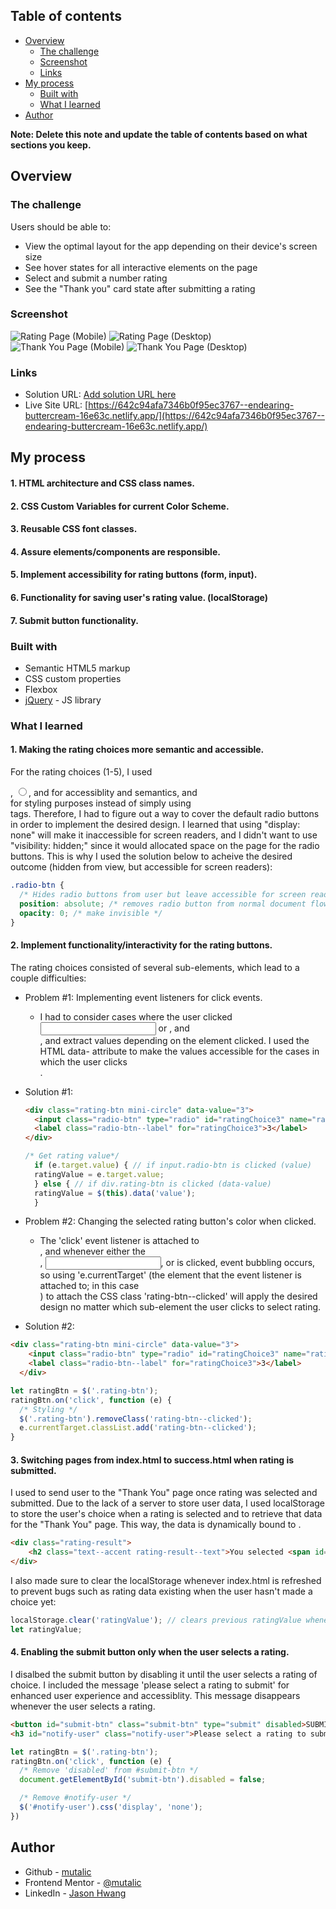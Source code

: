  ## Table of contents

- [Overview](#overview)
  - [The challenge](#the-challenge)
  - [Screenshot](#screenshot)
  - [Links](#links)
- [My process](#my-process)
  - [Built with](#built-with)
  - [What I learned](#what-i-learned)
- [Author](#author)

**Note: Delete this note and update the table of contents based on what sections you keep.**

## Overview

### The challenge

Users should be able to:

- View the optimal layout for the app depending on their device's screen size
- See hover states for all interactive elements on the page
- Select and submit a number rating
- See the "Thank you" card state after submitting a rating

### Screenshot

![Rating Page (Mobile)](./screenshots/mobile-rating.png)
![Rating Page (Desktop)](./screenshots/desktop-rating.png)
![Thank You Page (Mobile)](./screenshots/mobile-thank_you.png)
![Thank You Page (Desktop)](./screenshots/desktop-thank_you.png)

### Links

- Solution URL: [Add solution URL here](https://your-solution-url.com)
- Live Site URL: [https://642c94afa7346b0f95ec3767--endearing-buttercream-16e63c.netlify.app/](https://642c94afa7346b0f95ec3767--endearing-buttercream-16e63c.netlify.app/)

## My process

#### 1. HTML architecture and CSS class names.
#### 2. CSS Custom Variables for current Color Scheme.
#### 3. Reusable CSS font classes.
#### 4. Assure elements/components are responsible.
#### 5. Implement accessibility for rating buttons (form, input).
#### 6. Functionality for saving user's rating value. (localStorage)
#### 7. Submit button functionality.

### Built with

- Semantic HTML5 markup
- CSS custom properties
- Flexbox
- [jQuery](https://jquery.com/) - JS library

### What I learned
#### 1. Making the rating choices more semantic and accessible.
For the rating choices (1-5), I used <form>, <input type="radio">, and <label> for accessiblity and semantics, and <div> for styling purposes instead of simply using <div> tags.
Therefore, I had to figure out a way to cover the default radio buttons in order to implement the desired design. I learned that using "display: none" will make it inaccessible for screen readers, and I didn't want to use "visibility: hidden;" since it would allocated space on the page for the radio buttons. This is why I used the solution below to acheive the desired outcome (hidden from view, but accessible for screen readers):
  ```CSS
  .radio-btn {
    /* Hides radio buttons from user but leave accessible for screen readers. */
    position: absolute; /* removes radio button from normal document flow*/
    opacity: 0; /* make invisible */
  }
  ```

#### 2. Implement functionality/interactivity for the rating buttons.
The rating choices consisted of several sub-elements, which lead to a couple difficulties:
  * Problem #1: Implementing event listeners for click events.
    - I had to consider cases where the user clicked <input class="radio-btn"> or <label class="radio-btn--label">, and <div class="rating-btn">, and extract values depending on the element clicked. I used the HTML data- attribute to make the values accessible for the cases in which the user clicks <div class="rating-btn">.

  * Solution #1:
    ```HTML
    <div class="rating-btn mini-circle" data-value="3">
      <input class="radio-btn" type="radio" id="ratingChoice3" name="rating" value="3" />
      <label class="radio-btn--label" for="ratingChoice3">3</label>
    </div>
    ```
    ```JavaScript
    /* Get rating value*/
      if (e.target.value) { // if input.radio-btn is clicked (value)
      ratingValue = e.target.value;
      } else { // if div.rating-btn is clicked (data-value)
      ratingValue = $(this).data('value');
      }
    ```

  * Problem #2: Changing the selected rating button's color when clicked.
    - The 'click' event listener is attached to <div class="rating-btn">, and whenever either the <div>, <input>, or <label> is clicked, event bubbling occurs, so using 'e.currentTarget' (the element that the event listener is attached to; in this case <div class="rating-btn">) to attach the CSS class 'rating-btn--clicked' will apply the desired design no matter which sub-element the user clicks to select rating.

  * Solution #2:
  ```HTML
  <div class="rating-btn mini-circle" data-value="3">
      <input class="radio-btn" type="radio" id="ratingChoice3" name="rating" value="3" />
      <label class="radio-btn--label" for="ratingChoice3">3</label>
    </div>
  ```
  ```JavaScript
  let ratingBtn = $('.rating-btn');
  ratingBtn.on('click', function (e) {
    /* Styling */
    $('.rating-btn').removeClass('rating-btn--clicked');
    e.currentTarget.classList.add('rating-btn--clicked');
  }
  ```

#### 3. Switching pages from index.html to success.html when rating is submitted.
I used <form action="./success.html"> to send user to the "Thank You" page once rating was selected and submitted. Due to the lack of a server to store user data, I used localStorage to store the user's choice when a rating is selected and to retrieve that data for the "Thank You" page. This way, the data is dynamically bound to <span id="rating-value">.
```HTML
<div class="rating-result">
    <h2 class="text--accent rating-result--text">You selected <span id="rating-value"></span> out of 5</h2>
</div>
```
I also made sure to clear the localStorage whenever index.html is refreshed to prevent bugs such as rating data existing when the user hasn't made a choice yet:
```JavaScript
localStorage.clear('ratingValue'); // clears previous ratingValue whenever page is refreshed
let ratingValue;
```

#### 4. Enabling the submit button only when the user selects a rating.
I disalbed the submit button by disabling it until the user selects a rating of choice. I included the message 'please select a rating to submit' for enhanced user experience and accessiblity. This message disappears whenever the user selects a rating.
```HTML
<button id="submit-btn" class="submit-btn" type="submit" disabled>SUBMIT</button>
<h3 id="notify-user" class="notify-user">Please select a rating to submit</h3>
```
```JavaScript
let ratingBtn = $('.rating-btn');
ratingBtn.on('click', function (e) {
  /* Remove 'disabled' from #submit-btn */
  document.getElementById('submit-btn').disabled = false;

  /* Remove #notify-user */
  $('#notify-user').css('display', 'none');
})
```


## Author

- Github - [mutalic](https://github.com/mutalic)
- Frontend Mentor - [@mutalic](https://www.frontendmentor.io/profile/mutalic)
- LinkedIn - [Jason Hwang](https://www.linkedin.com/in/mutalic/)
